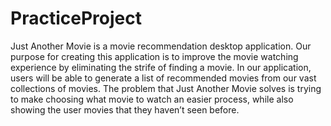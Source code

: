 # PracticeProject
Just Another Movie is a movie recommendation desktop application. Our purpose for creating this application is to improve the movie watching experience by eliminating the strife of finding a movie. In our application, users will be able to generate a list of recommended movies from our vast collections of movies. The problem that Just Another Movie solves is trying to make choosing what movie to watch an easier process, while also showing the user movies that they haven’t seen before. 
